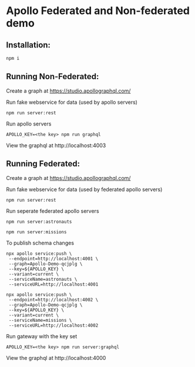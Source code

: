 # Apollo Federated and Non-federated demo

## Installation:

```sh
npm i
```

## Running Non-Federated:

Create a graph at https://studio.apollographql.com/

Run fake webservice for data (used by apollo servers)

`npm run server:rest`

Run apollo servers

`APOLLO_KEY=<the key> npm run graphql`

View the graphql at http://localhost:4003

## Running Federated:

Create a graph at https://studio.apollographql.com/

Run fake webservice for data (used by federated apollo servers)

`npm run server:rest`

Run seperate federated apollo servers

`npm run server:astronauts`

`npm run server:missions`

To publish schema changes

```
npx apollo service:push \
 --endpoint=http://localhost:4001 \
 --graph=Apollo-Demo-qcjplg \
 --key=${APOLLO_KEY} \
 --variant=current \
 --serviceName=astronauts \
 --serviceURL=http://localhost:4001
```

```
npx apollo service:push \
 --endpoint=http://localhost:4002 \
 --graph=Apollo-Demo-qcjplg \
 --key=${APOLLO_KEY} \
 --variant=current \
 --serviceName=missions \
 --serviceURL=http://localhost:4002
```

Run gateway with the key set

`APOLLO_KEY=<the key> npm run server:graphql`

View the graphql at http://localhost:4000
